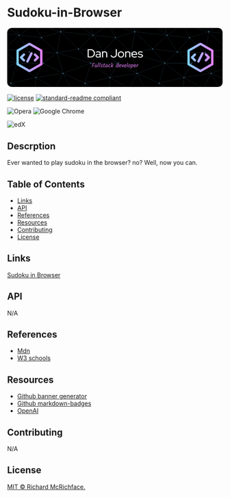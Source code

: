 # Sudoku-in-Browser

![banner](./assets/images/github-header-image.png)

[![license](https://img.shields.io/github/license/:user/:djinjones.svg)](LICENSE)
[![standard-readme compliant](https://img.shields.io/badge/readme%20style-standard-brightgreen.svg?style=flat-square)](https://github.com/RichardLitt/standard-readme)

![Opera](https://img.shields.io/badge/Opera-FF1B2D?style=for-the-badge&logo=Opera&logoColor=white)
![Google Chrome](https://img.shields.io/badge/Google%20Chrome-4285F4?style=for-the-badge&logo=GoogleChrome&logoColor=white)

![edX](https://img.shields.io/badge/edX-%2302262B.svg?style=for-the-badge&logo=edX&logoColor=white)

## Descrption

Ever wanted to play sudoku in the browser? no? Well, now you can.

## Table of Contents

- [Links](#links)
- [API](#api)
- [References](#references)
- [Resources](#resources)
- [Contributing](#contributing)
- [License](#license)

## Links

[Sudoku in Browser](https://djinjones.github.io/Sudoku-in-Browser/)

## API

N/A

## References

- [Mdn](https://developer.mozilla.org/en-US/)
- [W3 schools](https://www.w3schools.com)

## Resources

- [Github banner generator](https://leviarista.github.io/github-profile-header-generator/)
- [Github markdown-badges](https://ileriayo.github.io/markdown-badges/)
- [OpenAI](https://chat.openai.com)

## Contributing

N/A


## License

[MIT © Richard McRichface.](../LICENSE)
